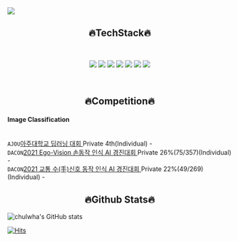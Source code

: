 <img src="https://capsule-render.vercel.app/api?type=wave&color=auto&height=300&section=header&text=Hi, Welcome &fontSize=90" />

<h2 align="center">🔥TechStack🔥</h2>	
<br>

<p align="center">
  <img src="https://img.shields.io/badge/Python-3766AB?style=flat-square&logo=Python&logoColor=white"/>
  <img src="https://img.shields.io/badge/Django-black?style=flat-square&logo=Django&logoColor=white"/>
    <img src="https://img.shields.io/badge/C-blue?style=flat-square&logo=C&logoColor=white"/>
  <img src="https://img.shields.io/badge/Java-red?style=flat-square&logo=Java&logoColor=white"/>
  <img src="https://img.shields.io/badge/JavaScript-yellow?style=flat-square&logo=JavaScript&logoColor=white"/>
  <img src="https://img.shields.io/badge/CSS-3766AB?style=flat-square&logo=CSS&logoColor=white"/>
  <img src="https://img.shields.io/badge/Html5-green?style=flat-square&logo=Html5&logoColor=white"/>
</p>

<br>

<h2 align="center">🔥Competition🔥</h2>
<h4>Image Classification</h4><br>
<code>AJOU</code><a href="https://github.com/cjfghk5697/AjouDeeplearning_Compete">아주대학교 딥러닝 대회 </a>Private 4th(Individual) -<br>
<code>DACON</code><a href="https://dacon.io/competitions/official/235805/leaderboard">2021 Ego-Vision 손동작 인식 AI 경진대회 </a>Private 26%(75/357)(Individual) - <br>
<code>DACON</code><a href="https://dacon.io/competitions/official/235806/overview/description">2021 교통 수(手)신호 동작 인식 AI 경진대회 </a>Private 22%(49/269)(Individual) -<br>


<p align="center">

<h2 align="center">🔥Github Stats🔥</h2>
<p align="center">
  
![chulwha's GitHub stats](https://github-readme-stats.vercel.app/api?username=cjfghk5697&show_icons=true&theme=tokyonight)

[![Hits](https://hits.seeyoufarm.com/api/count/incr/badge.svg?url=https%3A%2F%2Fgithub.com%2Fcjfghk5697&count_bg=%2379C83D&title_bg=%23555555&icon=&icon_color=%23E7E7E7&title=hits&edge_flat=false)](https://hits.seeyoufarm.com)
  
</p>
